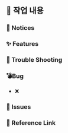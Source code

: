 ## 🚀 작업 내용
### 📌 Notices

### ✨ Features

### 🔫 Trouble Shooting

### 💣Bug
- ❌

### 📑 Issues

### 🔎 Reference Link
